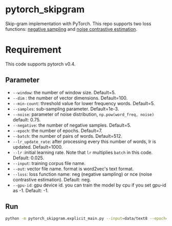# pytorch_skipgram

Skip-gram implementation with PyTorch.
This repo supports two loss functions: [negative sampling](https://papers.nips.cc/paper/5021-distributed-representations-of-words-and-phrases-and-their-compositionality.pdf) and [noise contrastive estimation](https://papers.nips.cc/paper/5165-learning-word-embeddings-efficiently-with-noise-contrastive-estimation.pdf).

# Requirement

This code supports pytorch v0.4.

## Parameter

- `--window`: the number of window size. Default=5.
- `--dim` : the number of vector dimensions. Default=100.
- `--min-count`: threshold value for lower frequency words. Default=5.
- `--samples`: sub-sampling parameter. Default=1e-3.
- `--noise`: parameter of noise distribution, `np.pow(word_freq, noise)` default: 0.75.
- `--negative`: the number of negative samples. Default=5.
- `--epoch`: the number of epochs. Default=7.
- `--batch`: the number of pairs of words. Default=512.
- `--lr_update_rate`: after processing every this number of words, lr is updated. Default=1000.
- `--lr` :initial learning rate. Note that `lr` multiplies `batch` in this code. Default: 0.025.
- `--input`: training corpus file name.
- `--out`: vector file name. format is word2vec's text format.
- `--loss`: loss function name: neg (negative sampling) or nce (noise contrastive estimation). Default: neg.
- `--gpu-id`: gpu device id. you can train the model by cpu if you set gpu-id as -1. Default: -1.

## Run

```bash
python -m pytorch_skipgram.explicit_main.py --input=data/text8 --epoch=1 --out=text8.vec --min-count=5 --sample=1e-5 --batch=100 --negative=10 --gpu-id -1
```
